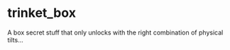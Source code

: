 trinket_box
===========

A box secret stuff that only unlocks with the right combination of physical tilts... 

